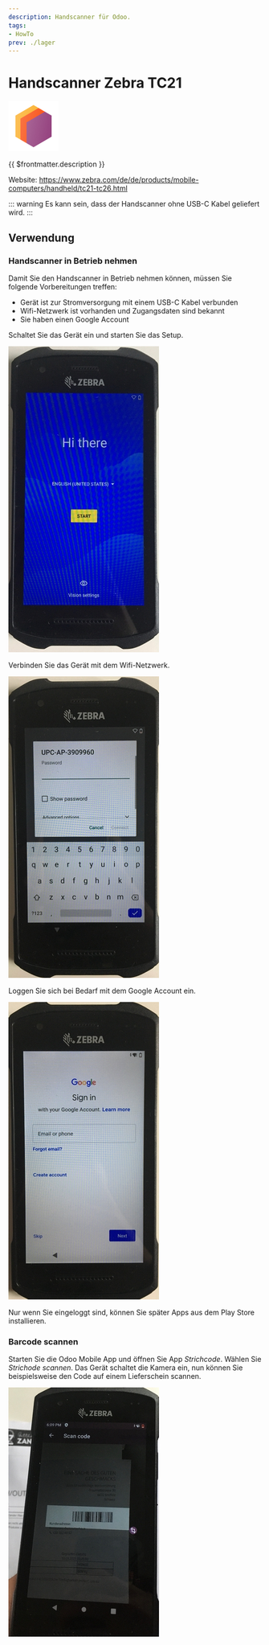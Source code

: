 ```yaml
---
description: Handscanner für Odoo.
tags:
- HowTo
prev: ./lager
---
```

# Handscanner Zebra TC21
![icons_odoo_stock](assets/icons_odoo_stock.png)

{{ $frontmatter.description }}

Website: <https://www.zebra.com/de/de/products/mobile-computers/handheld/tc21-tc26.html>

::: warning
Es kann sein, dass der Handscanner ohne USB-C Kabel geliefert wird.
:::

## Verwendung

### Handscanner in Betrieb nehmen

Damit Sie den Handscanner in Betrieb nehmen können, müssen Sie folgende Vorbereitungen treffen:

* Gerät ist zur Stromversorgung mit einem USB-C Kabel verbunden
* Wifi-Netzwerk ist vorhanden und Zugangsdaten sind bekannt 
* Sie haben einen Google Account

Schaltet Sie das Gerät ein und starten Sie das Setup.

![](assets/Handscanner%20Zebra%20TC21%20Setup.jpg)

Verbinden Sie das Gerät mit dem Wifi-Netzwerk.

![](assets/Handscanner%20Zebra%20TC21%20Wifi.jpg)

Loggen Sie sich bei Bedarf mit dem Google Account ein.

![](assets/Handscanner%20Zebra%20TC21%20Google%20Login.jpg)

Nur wenn Sie eingeloggt sind, können Sie später Apps aus dem Play Store installieren.

### Barcode scannen

Starten Sie die Odoo Mobile App und öffnen Sie App *Strichcode*. Wählen Sie *Strichode scannen*. Das Gerät schaltet die Kamera ein, nun können Sie beispielsweise den Code auf einem Lieferschein scannen.

![](assets/Handscanner%20Zebra%20TC21%20Scan.jpg)

